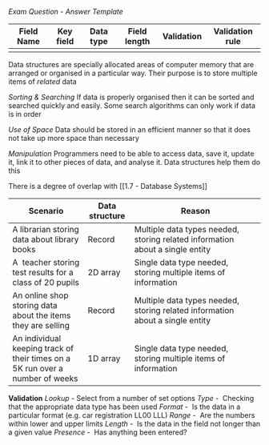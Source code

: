 *Exam Question - Answer Template*

| Field Name | Key field | Data type | Field length | Validation | Validation rule |
| ---------- | --------- | --------- | ------------ | ---------- | --------------- |
|            |           |           |              |            |                 |

Data structures are specially allocated areas of computer memory that are arranged or organised in a particular way. Their purpose is to store multiple items of *related* data

*Sorting & Searching*
If data is properly organised then it can be sorted and searched quickly and easily. Some search algorithms can only work if data is in order

*Use of Space*
Data should be stored in an efficient manner so that it does not take up more space than necessary

*Manipulation*
Programmers need to be able to access data, save it, update it, link it to other pieces of data, and analyse it. Data structures help them do this

There is a degree of overlap with [[1.7 - Database Systems]]

| **Scenario** | **Data structure** | **Reason** |
| ---- | ---- | ---- |
| A librarian storing data about library books | Record | Multiple data types needed, storing related information about a single entity |
| A  teacher storing test results for a class of 20 pupils | 2D array | Single data type needed, storing multiple items of information |
| An online shop storing data about the items they are selling | Record | Multiple data types needed, storing related information about a single entity |
| An individual keeping track of their times on a 5K run over a number of weeks | 1D array | Single data type needed, storing multiple items of information |

**Validation**
*Lookup* - Select from a number of set options
*Type* -  Checking that the appropriate data type has been used
*Format* -  Is the data in a particular format (e.g. car registration LL00 LLL)
*Range* -  Are the numbers within lower and upper limits
*Length* -  Is the data in the field not longer than a given value
*Presence* -  Has anything been entered?